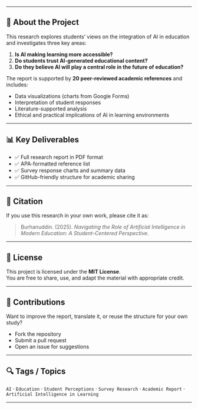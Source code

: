 
---

## 📑 About the Project

This research explores students’ views on the integration of AI in education and investigates three key areas:
1. **Is AI making learning more accessible?**
2. **Do students trust AI-generated educational content?**
3. **Do they believe AI will play a central role in the future of education?**

The report is supported by **20 peer-reviewed academic references** and includes:
- Data visualizations (charts from Google Forms)
- Interpretation of student responses
- Literature-supported analysis
- Ethical and practical implications of AI in learning environments

---

## 📊 Key Deliverables

- ✅ Full research report in PDF format  
- ✅ APA-formatted reference list  
- ✅ Survey response charts and summary data  
- ✅ GitHub-friendly structure for academic sharing  

---

## 🔖 Citation

If you use this research in your own work, please cite it as:

> Burhanuddin. (2025). *Navigating the Role of Artificial Intelligence in Modern Education: A Student-Centered Perspective.*

---

## 📜 License

This project is licensed under the **MIT License**.  
You are free to share, use, and adapt the material with appropriate credit.

---

## 🤝 Contributions

Want to improve the report, translate it, or reuse the structure for your own study?

- Fork the repository  
- Submit a pull request  
- Open an issue for suggestions

---

## 🔍 Tags / Topics

`AI` · `Education` · `Student Perceptions` · `Survey Research` · `Academic Report` · `Artificial Intelligence in Learning`

---
